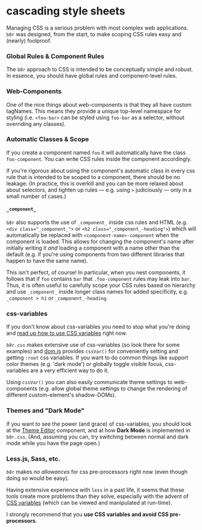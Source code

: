 # cascading style sheets

Managing CSS is a serious problem with most complex web applications. `b8r` was designed, from the
start, to make scoping CSS rules easy and (nearly) foolproof.

### Global Rules & Component Rules

The `b8r` approach to CSS is intended to be conceptually simple and robust.  In essence, you should have 
global rules and component-level rules.

### Web-Components

One of the nice things about web-components is that they all have custom tagNames. This means they provide
a unique top-level namespace for styling (i.e. `<foo-bar>` can be styled using `foo-bar` as a selector,
without overriding any classes).

### Automatic Classes & Scope

If you create a component named `foo` it will automatically have the class `foo-component`. You can
write CSS rules inside the component accordingly.

If you're rigorous about using the component's automatic class in every css rule that is intended to be
scoped to a component, there should be no leakage. (In practice, this is overkill and you can be more
relaxed about about selectors, and tighten up rules — e.g. using `>` judiciously — only in a small number
of cases.)

#### `_component_`

`b8r` also supports the use of `_component_` inside css rules and HTML (e.g. `<div class="_component_">`
or `<h2 class="_component_-heading">`) which will automatically be  replaced with 
`<component-name>-component` when the component is loaded. This allows for changing the component's
name after initially writing it _and_ loading a component with a name other than the default (e.g. if
you're using components from two different libraries that happen to have the same name).

This isn't perfect, of course! In particular, when you nest components, it follows that if `foo` contains 
`bar` that `.foo-component` rules may leak into `bar`. Thus, it is often useful to carefully scope your 
CSS rules based on hierarchy and use `_component_` inside longer class names for added specificity, 
e.g. `_component > h1` or `_component_-heading`.

### css-variables

If you don't know about css-variables you need to stop what you're doing and 
[read up how to use CSS variables](https://developer.mozilla.org/en-US/docs/Web/CSS/Using_CSS_variables)
right now.

`b8r.css` makes extensive use of css-variables (so look there for some examples) and [dom.js](?source=source/dom.js)
provides `cssVar()` for conveniently setting and getting `:root` css variables. If you want to do common things
like support color themes (e.g. 'dark mode') or globally toggle visible focus, css-variables are 
a very efficient way to do it.

Using `cssVar()` you can also easily communicate theme settings to web-components (e.g. allow global theme
settings to change the rendering of different custom-element's shadow-DOMs).

### Themes and "Dark Mode"

If you want to see the power (and grace) of css-variables, you should look at the
[Theme Editor](?source=theme-editor.component.html) component, and at how
__Dark Mode__ is implemented in `b8r.css`. (And, assuming you can, try switching between
normal and dark mode while you have the page open.)

### Less.js, Sass, etc.

`b8r` makes _no allowances_ for css pre-processors right now (even though doing so would be easy). 

Having extensive experience with `less` in a past life, it seems that these tools create more problems 
than they solve, especially with the advent of 
[CSS variables](https://developer.mozilla.org/en-US/docs/Web/CSS/Using_CSS_variables) 
(which can be viewed and manipulated  at run-time). 

I strongly recommend that you **use CSS variables and avoid CSS pre-processors**.